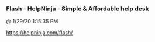 ﻿

### Flash - HelpNinja - Simple & Affordable help desk​
@ 1/29/20 1:15:35 PM

https://helpninja.com/flash/

